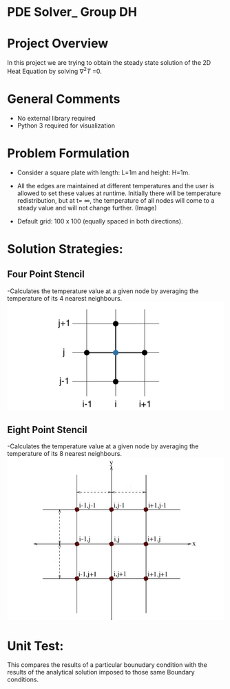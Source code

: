 # PDE Solver_ Group DH

# Project Overview
In this project we are trying to obtain the steady state solution of the 2D Heat Equation by solving  $`\nabla^2 T`$ =0. 

# General Comments
- No external library required 
- Python 3 required for visualization

# Problem Formulation
- Consider a square plate with length: L=1m and height: H=1m.

- All the edges are maintained at different temperatures and the user is allowed to set these values at runtime. Initially there will be temperature redistribution, but at t= $`\infty`$, the temperature of all nodes will come to a steady value and will not change further.
(Image)
- Default grid: 100 x 100 (equally spaced in both directions).
# Solution Strategies:
## Four Point Stencil 
-Calculates the temperature value at a given node by averaging the temperature of its 4 nearest neighbours.
![5 point stencil](/images/5pt_stencil.png)
## Eight Point Stencil
-Calculates the temperature value at a given node by averaging the temperature of its 8 nearest neighbours.
![8 point point stencil](/images/8pt_stencil.jpg)
# Unit Test:
This compares the results of a particular bounudary condition with the results of the analytical solution imposed to those same Boundary conditions.






 
